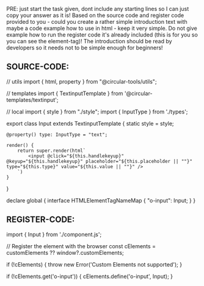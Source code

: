 PRE: just start the task given, dont include any starting lines so I can just copy your answer as it is!
 Based on the source code and register code provided to you - could you create a rather simple introduction text with maybe a code example how to use in html - keep it very simple. Do not give example how to run the register code it's already included (this is for you so you can see the element-tag)! The introduction should be read by developers so it needs not to be simple enough for beginners!

## SOURCE-CODE:
// utils 
import { html, property } from "@circular-tools/utils";

// templates
import { TextinputTemplate } from '@circular-templates/textinput';

// local 
import { style } from "./style";
import { InputType } from './types';

export class Input extends TextinputTemplate<HTMLInputElement> {
    static style = style;

    @property() type: InputType = "text";

    render() {
        return super.render(html`
            <input @click="${this.handlekeyup}" @keyup="${this.handlekeyup}" placeholder="${this.placeholder || ""}" type="${this.type}" value="${this.value || ""}" />
        `)
    }
}

declare global {
    interface HTMLElementTagNameMap {
        "o-input": Input;
    }
}
## REGISTER-CODE:
import { Input } from './component.js';

// Register the element with the browser
const cElements = customElements ?? window?.customElements;

if (!cElements) {
  throw new Error('Custom Elements not supported');
}

if (!cElements.get('o-input')) {
  cElements.define('o-input', Input);
}
